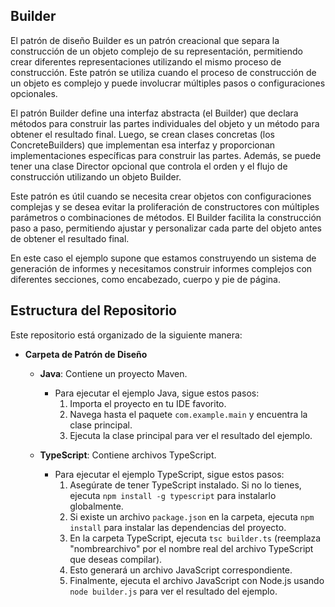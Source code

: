 ## Builder

El patrón de diseño Builder es un patrón creacional que separa la construcción de un objeto complejo de su representación, permitiendo crear diferentes representaciones utilizando el mismo proceso de construcción. Este patrón se utiliza cuando el proceso de construcción de un objeto es complejo y puede involucrar múltiples pasos o configuraciones opcionales.

El patrón Builder define una interfaz abstracta (el Builder) que declara métodos para construir las partes individuales del objeto y un método para obtener el resultado final. Luego, se crean clases concretas (los ConcreteBuilders) que implementan esa interfaz y proporcionan implementaciones específicas para construir las partes. Además, se puede tener una clase Director opcional que controla el orden y el flujo de construcción utilizando un objeto Builder.

Este patrón es útil cuando se necesita crear objetos con configuraciones complejas y se desea evitar la proliferación de constructores con múltiples parámetros o combinaciones de métodos. El Builder facilita la construcción paso a paso, permitiendo ajustar y personalizar cada parte del objeto antes de obtener el resultado final.

En este caso el ejemplo supone que estamos construyendo un sistema de generación de informes y necesitamos construir informes complejos con diferentes secciones, como encabezado, cuerpo y pie de página.

## Estructura del Repositorio

Este repositorio está organizado de la siguiente manera:

- **Carpeta de Patrón de Diseño**
  - **Java**: Contiene un proyecto Maven.
    - Para ejecutar el ejemplo Java, sigue estos pasos:
      1. Importa el proyecto en tu IDE favorito.
      2. Navega hasta el paquete `com.example.main` y encuentra la clase principal.
      3. Ejecuta la clase principal para ver el resultado del ejemplo.

  - **TypeScript**: Contiene archivos TypeScript.
    - Para ejecutar el ejemplo TypeScript, sigue estos pasos:
      1. Asegúrate de tener TypeScript instalado. Si no lo tienes, ejecuta `npm install -g typescript` para instalarlo globalmente.
      2. Si existe un archivo `package.json` en la carpeta, ejecuta `npm install` para instalar las dependencias del proyecto.
      3. En la carpeta TypeScript, ejecuta `tsc builder.ts` (reemplaza "nombrearchivo" por el nombre real del archivo TypeScript que deseas compilar).
      4. Esto generará un archivo JavaScript correspondiente.
      5. Finalmente, ejecuta el archivo JavaScript con Node.js usando `node builder.js` para ver el resultado del ejemplo.
